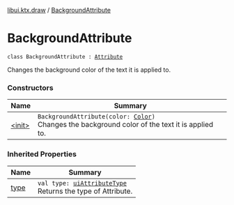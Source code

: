 [libui.ktx.draw](../index.md) / [BackgroundAttribute](./index.md)

# BackgroundAttribute

`class BackgroundAttribute : `[`Attribute`](../-attribute/index.md)

Changes the background color of the text it is applied to.

### Constructors

| Name | Summary |
|---|---|
| [&lt;init&gt;](-init-.md) | `BackgroundAttribute(color: `[`Color`](../-color/index.md)`)`<br>Changes the background color of the text it is applied to. |

### Inherited Properties

| Name | Summary |
|---|---|
| [type](../-attribute/type.md) | `val type: `[`uiAttributeType`](../../libui/ui-attribute-type.md)<br>Returns the type of Attribute. |
